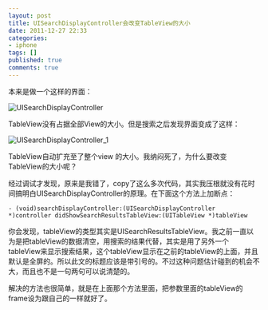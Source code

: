 ```yaml
---
layout: post
title: UISearchDisplayController会改变TableView的大小
date: 2011-12-27 22:33
categories:
- iphone
tags: []
published: true
comments: true
---
```

本来是做一个这样的界面：

![UISearchDisplayController](http://phaibin.tk/wp-content/uploads/2011/12/UISearchDisplayController.jpg)

TableView没有占据全部View的大小。但是搜索之后发现界面变成了这样：

![UISearchDisplayController_1](http://phaibin.tk/wp-content/uploads/2011/12/UISearchDisplayController_1.jpg)

TableView自动扩充至了整个view 的大小。我纳闷死了，为什么要改变TableView的大小呢？

经过调试才发现，原来是我错了，copy了这么多次代码，其实我压根就没有花时间搞明白UISearchDisplayController的原理。在下面这个方法上加断点：

    - (void)searchDisplayController:(UISearchDisplayController *)controller didShowSearchResultsTableView:(UITableView *)tableView

你会发现，tableView的类型其实是UISearchResultsTableView。我之前一直以为是把tableView的数据清空，用搜索的结果代替，其实是用了另外一个tableView来显示搜索结果，这个tableView显示在之前的tableView的上面，并且默认是全屏的。所以此文的标题应该是带引号的。不过这种问题估计碰到的机会不大，而且也不是一句两句可以说清楚的。

解决的方法也很简单，就是在上面那个方法里面，把参数里面的tableView的frame设为跟自己的一样就好了。
